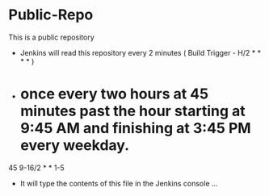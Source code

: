 # Public-Repo
This is a public repository

- Jenkins will read this repository every 2 minutes (  Build Trigger - H/2 * * * * )

- # once every two hours at 45 minutes past the hour starting at 9:45 AM and finishing at 3:45 PM every weekday.
45 9-16/2 * * 1-5

- It will type the contents of this file in the Jenkins console ...
